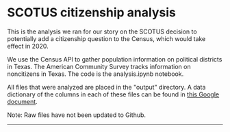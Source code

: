 # SCOTUS citizenship analysis

This is the analysis we ran for our story on the SCOTUS decision to potentially add a citizenship question to the Census, which would take effect in 2020.

We use the Census API to gather population information on political districts in Texas. The American Community Survey tracks information on noncitizens in Texas. The code is the analysis.ipynb notebook.

All files that were analyzed are placed in the "output" directory. A data dictionary of the columns in each of these files can be found in [this Google document](https://docs.google.com/document/d/1fYve5xIhRYPcuq11CCQt3IHIHA3xqLgucHAeJ_lhJS8/edit).

Note: Raw files have not been updated to Github.

---
